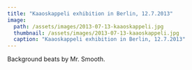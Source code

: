 ```yaml
---
title: "Kaaoskappeli exhibition in Berlin, 12.7.2013"
image:
  path: /assets/images/2013-07-13-kaaoskappeli.jpg
  thumbnail: /assets/images/2013-07-13-kaaoskappeli.jpg
  caption: "Kaaoskappeli exhibition in Berlin, 12.7.2013"
---
```


Background beats by Mr. Smooth.
